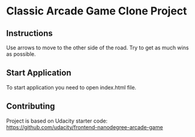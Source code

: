 # Classic Arcade Game Clone Project

## Instructions

Use arrows to move to the other side of the road. Try to get as much wins as possible.

## Start Application

To start application you need to open index.html file.

## Contributing

Project is based on Udacity starter code:
https://github.com/udacity/frontend-nanodegree-arcade-game
